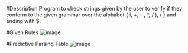 #Description
Program to check strings given by the user to verify if they conform to the given grammar over the alphabet { i, +, - , *, / ), ( } and ending with $.

#Given Rules
![image](https://github.com/bobedablaine/GrammarVerification/assets/70248350/fd93034f-e060-40e1-aa2a-290490e6740b)


#Predictive Parsing Table
![image](https://github.com/bobedablaine/GrammarVerification/assets/70248350/97df3f8f-994d-4ff5-9105-ab4c51b58ee7)
